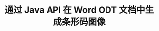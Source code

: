 ---
############################# Static ############################
layout: "auto-gen-gist"
draft: false
path: "zh/assembly/java/barcode/odt/"
otherformats: DOC DOCX DOCM DOT DOTX DOTM RTF OTT 

############################# Head ############################
head_title: "通过 Java 在文字处理文档中创建和编辑条码"
head_description: "GroupDocs.Assembly java API 使程序员能够在 Word（DOC、DOCX、DOCM、DOT、DOTX、RTF 和 ODT）文档中创建、添加和编辑条形码图像。"

############################# Header ############################
title: "通过 Java API 在 Word ODT 文档中生成条形码图像"
description: "GroupDocs.Assembly java API 使软件开发人员可以轻松地在 Java 应用程序中的 Word ODT 文档中动态创建和修改条形码图像。"

######################### Download Button #######################
button:
    enable: true

############################# About ############################
about:
    enable: true
    title: "如何在文字处理文档中创建和编辑条码？"
    content: |
     条码越来越流行，如今无处不在。它于 1970 年代中期开始出现在杂货店，今天可以在书籍、门票、追踪药物的医院、汽车配件商店等中找到。该网页将解释如何在 Java 应用程序内的不同类型文档和电子邮件中动态创建和添加条形码图像。 GroupDocs.Assembly for Java 是一个非常有用的 API，可帮助软件开发人员创建强大的文档自动化和报告应用程序。它支持处理许多流行的文档格式，例如 PDF、HTML、XPS、Microsoft Office Word、Excel 工作表、PowerPoint 演示文稿、Outlook 电子邮件等等。 Java API 使得在文档和电子邮件消息中创建和插入条形码图像变得很容易，只需几行代码。它还支持修改条码图像属性，例如缩放条码图像、更改前后颜色、更改条码图像分辨率、条码文本位置、更改字体等。

############################# content ############################
steps:
    enable: true
    block:
    - title_left: "ODT 文档中的条码图像生成"
      content_left: |
       以下 java 代码示例显示了在 Microsoft Word ODT 文档中动态创建和插入条形码图像。 开发人员只需使用几行 Java 代码即可完成任务。

      title_right: "通过 Java 在 ODT 文件中添加条形码"
      content_right: |
       * 创建 [DocumentAssembler](https://apireference.groupdocs.com/assembly/java/com.groupdocs.assembly/DocumentAssembler) 的实例
       * 创建示例数据源对象
       * 调用 [AssembleDocument](https://apireference.groupdocs.com/assembly/java/com.groupdocs.assembly/DocumentAssembler#assembleDocument-java.io.InputStream-java.io.OutputStream-com.groupdocs.assembly.DataSourceInfo...-) 具有以下参数的方法
           * 从流中读取模板文档。
           * Stream 写入生成的文档。
           *文档加载和保存选项。
           * 详细信息 有关要使用的数据源对象的信息。

     
      gisthash: "eaf50ed48706b66730933fc4b57cdd87"
      gistfile: "barcodes_creation_in_word_documents.java"

    - title_left: "系统要求"
      content_left: |
        所有主要平台和操作系统都支持 GroupDocs.Assembly Java API。 它可以生成 Microsoft Word、Excel、PowerPoint、Outlook、OpenOffice 和 50 多种其他格式的文档。 如需完整的系统要求指南，请访问 [系统要求](https://docs.groupdocs.com/assembly/java/system-requirements/) 在执行以下代码之前，请确保您已安装以下先决条件 系统：
         * 操作系统：Microsoft Windows、Linux、MacOS
         * Java 版本支持：J2SE 7.0 (1.7)、J2SE 8.0 (1.8) 或以上
         * 从 [Maven](https://mvnrepository.com/artifact/com.groupdocs/groupdocs-assembly/) 获取最新版本的 GroupDocs.Assembly Java API
        
      title_right: "为什么使用 GroupDocs.Assembly"
      content_right: |
        * 从模板创建自定义文档。
        * 动态附加电子邮件附件。
        * 创建和自动化文档不需要额外的软件。
        * 根据数据源生成输出文档。
        * 在报表中动态插入文档内容
        * 在电子表格组装期间应用公式。
        * 支持多种数据格式
        * 顺序数据操作支持。

demos:
    enable: true


more_formats:
    enable: true


back_to_top:
    enable: true
---